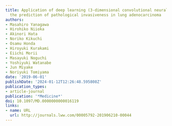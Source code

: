 ```yaml
---
title: Application of deep learning (3-dimensional convolutional neural network) for
  the prediction of pathological invasiveness in lung adenocarcinoma
authors:
- Masahiro Yanagawa
- Hirohiko Niioka
- Akinori Hata
- Noriko Kikuchi
- Osamu Honda
- Hiroyuki Kurakami
- Eiichi Morii
- Masayuki Noguchi
- Yoshiyuki Watanabe
- Jun Miyake
- Noriyuki Tomiyama
date: '2019-06-01'
publishDate: '2024-01-12T12:26:48.595808Z'
publication_types:
- article-journal
publication: '*Medicine*'
doi: 10.1097/MD.0000000000016119
links:
- name: URL
  url: http://journals.lww.com/00005792-201906210-00044
---
```

